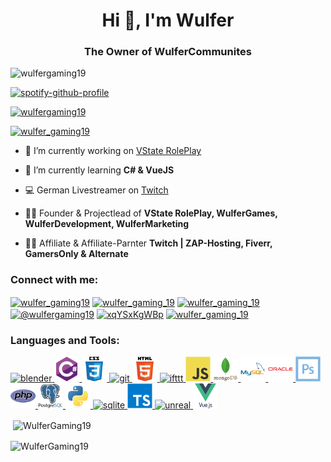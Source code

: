 <h1 align="center">Hi 👋, I'm Wulfer</h1>
<h3 align="center">The Owner of WulferCommunites</h3>

<p align="left"> <img src="https://komarev.com/ghpvc/?username=wulfergaming19&label=Profile%20views&color=0e75b6&style=flat" alt="wulfergaming19" /> </p>

[![spotify-github-profile](https://spotify-github-profile.vercel.app/api/view?uid=txejp6u53ig022rc7t6kvdy4q&cover_image=true&theme=default&show_offline=true&background_color=121212&bar_color=53b14f&bar_color_cover=false)](https://spotify-github-profile.vercel.app/api/view?uid=txejp6u53ig022rc7t6kvdy4q&redirect=true)

<p align="left"> <a href="https://github.com/ryo-ma/github-profile-trophy"><img src="https://github-profile-trophy.vercel.app/?username=wulfergaming19&theme=discord" alt="wulfergaming19" /></a> </p>

<p align="left"> <a href="https://twitter.com/wulfer_gaming19" target="blank"><img src="https://img.shields.io/twitter/follow/wulfer_gaming19?logo=twitter&style=for-the-badge" alt="wulfer_gaming19" /></a> </p>

- 🔭 I’m currently working on [VState RolePlay](https://discord.gg/MQ4HKnuXZp)

- 🌱 I’m currently learning **C# & VueJS**

- 💻 German Livestreamer on [Twitch](https://twitch.tv/wulfer_gaming_19)

- 👨‍💼 Founder & Projectlead of **VState RolePlay, WulferGames, WulferDevelopment, WulferMarketing**

- 👨‍💻 Affiliate & Affiliate-Parnter **Twitch | ZAP-Hosting, Fiverr, GamersOnly & Alternate**

<h3 align="left">Connect with me:</h3>
<p align="left">
<a href="https://twitter.com/wulfer_gaming19" target="blank"><img align="center" src="https://raw.githubusercontent.com/rahuldkjain/github-profile-readme-generator/master/src/images/icons/Social/twitter.svg" alt="wulfer_gaming19" height="30" width="40" /></a>
<a href="https://codesandbox.com/wulfer_gaming_19" target="blank"><img align="center" src="https://raw.githubusercontent.com/rahuldkjain/github-profile-readme-generator/master/src/images/icons/Social/codesandbox.svg" alt="wulfer_gaming_19" height="30" width="40" /></a>
<a href="https://instagram.com/wulfer_gaming_19" target="blank"><img align="center" src="https://raw.githubusercontent.com/rahuldkjain/github-profile-readme-generator/master/src/images/icons/Social/instagram.svg" alt="wulfer_gaming_19" height="30" width="40" /></a>
<a href="https://www.youtube.com/@wulfergaming19" target="blank"><img align="center" src="https://raw.githubusercontent.com/rahuldkjain/github-profile-readme-generator/master/src/images/icons/Social/youtube.svg" alt="@wulfergaming19" height="30" width="40" /></a>
<a href="https://discord.gg/xqYSxKgWBp" target="blank"><img align="center" src="https://raw.githubusercontent.com/rahuldkjain/github-profile-readme-generator/master/src/images/icons/Social/discord.svg" alt="xqYSxKgWBp" height="30" width="40" /></a>
<a href="https://www.twitch.tv/wulfer_gaming_19" target="blank"><img align="center" src="https://raw.githubusercontent.com/rahuldkjain/github-profile-readme-generator/master/src/images/icons/Social/twitch.svg" alt="wulfer_gaming_19" height="30" width="40" /></a>
</p>

<h3 align="left">Languages and Tools:</h3>
<p align="left"> <a href="https://www.blender.org/" target="_blank" rel="noreferrer"> <img src="https://download.blender.org/branding/community/blender_community_badge_white.svg" alt="blender" width="40" height="40"/> </a> <a href="https://www.w3schools.com/cs/" target="_blank" rel="noreferrer"> <img src="https://raw.githubusercontent.com/devicons/devicon/master/icons/csharp/csharp-original.svg" alt="csharp" width="40" height="40"/> </a> <a href="https://www.w3schools.com/css/" target="_blank" rel="noreferrer"> <img src="https://raw.githubusercontent.com/devicons/devicon/master/icons/css3/css3-original-wordmark.svg" alt="css3" width="40" height="40"/> </a> <a href="https://git-scm.com/" target="_blank" rel="noreferrer"> <img src="https://www.vectorlogo.zone/logos/git-scm/git-scm-icon.svg" alt="git" width="40" height="40"/> </a> <a href="https://www.w3.org/html/" target="_blank" rel="noreferrer"> <img src="https://raw.githubusercontent.com/devicons/devicon/master/icons/html5/html5-original-wordmark.svg" alt="html5" width="40" height="40"/> </a> <a href="https://ifttt.com/" target="_blank" rel="noreferrer"> <img src="https://www.vectorlogo.zone/logos/ifttt/ifttt-ar21.svg" alt="ifttt" width="40" height="40"/> </a> <a href="https://developer.mozilla.org/en-US/docs/Web/JavaScript" target="_blank" rel="noreferrer"> <img src="https://raw.githubusercontent.com/devicons/devicon/master/icons/javascript/javascript-original.svg" alt="javascript" width="40" height="40"/> </a> <a href="https://www.mongodb.com/" target="_blank" rel="noreferrer"> <img src="https://raw.githubusercontent.com/devicons/devicon/master/icons/mongodb/mongodb-original-wordmark.svg" alt="mongodb" width="40" height="40"/> </a> <a href="https://www.mysql.com/" target="_blank" rel="noreferrer"> <img src="https://raw.githubusercontent.com/devicons/devicon/master/icons/mysql/mysql-original-wordmark.svg" alt="mysql" width="40" height="40"/> </a> <a href="https://www.oracle.com/" target="_blank" rel="noreferrer"> <img src="https://raw.githubusercontent.com/devicons/devicon/master/icons/oracle/oracle-original.svg" alt="oracle" width="40" height="40"/> </a> <a href="https://www.photoshop.com/en" target="_blank" rel="noreferrer"> <img src="https://raw.githubusercontent.com/devicons/devicon/master/icons/photoshop/photoshop-line.svg" alt="photoshop" width="40" height="40"/> </a> <a href="https://www.php.net" target="_blank" rel="noreferrer"> <img src="https://raw.githubusercontent.com/devicons/devicon/master/icons/php/php-original.svg" alt="php" width="40" height="40"/> </a> <a href="https://www.postgresql.org" target="_blank" rel="noreferrer"> <img src="https://raw.githubusercontent.com/devicons/devicon/master/icons/postgresql/postgresql-original-wordmark.svg" alt="postgresql" width="40" height="40"/> </a> <a href="https://www.python.org" target="_blank" rel="noreferrer"> <img src="https://raw.githubusercontent.com/devicons/devicon/master/icons/python/python-original.svg" alt="python" width="40" height="40"/> </a> <a href="https://www.sqlite.org/" target="_blank" rel="noreferrer"> <img src="https://www.vectorlogo.zone/logos/sqlite/sqlite-icon.svg" alt="sqlite" width="40" height="40"/> </a> <a href="https://www.typescriptlang.org/" target="_blank" rel="noreferrer"> <img src="https://raw.githubusercontent.com/devicons/devicon/master/icons/typescript/typescript-original.svg" alt="typescript" width="40" height="40"/> </a> <a href="https://unrealengine.com/" target="_blank" rel="noreferrer"> <img src="https://raw.githubusercontent.com/kenangundogan/fontisto/036b7eca71aab1bef8e6a0518f7329f13ed62f6b/icons/svg/brand/unreal-engine.svg" alt="unreal" width="40" height="40"/> </a> <a href="https://vuejs.org/" target="_blank" rel="noreferrer"> <img src="https://raw.githubusercontent.com/devicons/devicon/master/icons/vuejs/vuejs-original-wordmark.svg" alt="vuejs" width="40" height="40"/> </a> </p>

<p>&nbsp;<img align="center" src="https://github-readme-stats.vercel.app/api?username=WulferGaming19&show_icons=true&locale=en" alt="WulferGaming19" /></p>

<p><img align="center" src="https://github-readme-streak-stats.herokuapp.com/?user=WulferGaming19&" alt="WulferGaming19" /></p>
